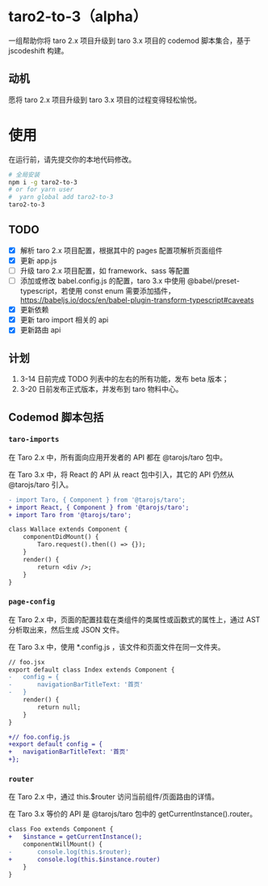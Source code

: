 # taro2-to-3（alpha）

一组帮助你将 taro 2.x 项目升级到 taro 3.x 项目的 codemod 脚本集合，基于 jscodeshift 构建。

## 动机

愿将 taro 2.x 项目升级到 taro 3.x 项目的过程变得轻松愉悦。

# 使用

在运行前，请先提交你的本地代码修改。

```bash
# 全局安装
npm i -g taro2-to-3
# or for yarn user
#  yarn global add taro2-to-3
taro2-to-3
```

## TODO

- [x] 解析 taro 2.x 项目配置，根据其中的 pages 配置项解析页面组件
- [x] 更新 app.js
- [ ] 升级 taro 2.x 项目配置，如 framework、sass 等配置
- [ ] 添加或修改 babel.config.js 的配置，taro 3.x 中使用 @babel/preset-typescript，若使用 const enum 需要添加插件，https://babeljs.io/docs/en/babel-plugin-transform-typescript#caveats
- [x] 更新依赖
- [x] 更新 taro import 相关的 api
- [x] 更新路由 api

## 计划

1. 3-14 日前完成 TODO 列表中的左右的所有功能，发布 beta 版本；
2. 3-20 日前发布正式版本，并发布到 taro 物料中心。

## Codemod 脚本包括

### `taro-imports`

在 Taro 2.x 中，所有面向应用开发者的 API 都在 @tarojs/taro 包中。

在 Taro 3.x 中，将 React 的 API 从 react 包中引入，其它的 API 仍然从 @tarojs/taro 引入。

```diff
- import Taro, { Component } from '@tarojs/taro';
+ import React, { Component } from '@tarojs/taro';
+ import Taro from '@tarojs/taro';

class Wallace extends Component {
    componentDidMount() {
        Taro.request().then(() => {});
    }
    render() {
        return <div />;
    }
}
```

### `page-config`

在 Taro 2.x 中，页面的配置挂载在类组件的类属性或函数式的属性上，通过 AST 分析取出来，然后生成 JSON 文件。

在 Taro 3.x 中，使用 *.config.js ，该文件和页面文件在同一文件夹。

```diff
// foo.jsx
export default class Index extends Component {
-   config = {
-       navigationBarTitleText: '首页'
-   }
    render() {
        return null;
    }
}

+// foo.config.js
+export default config = {
+   navigationBarTitleText: '首页'
+};
```

### `router`

在 Taro 2.x 中，通过 this.$router 访问当前组件/页面路由的详情。

在 Taro 3.x 等价的 API 是 @tarojs/taro 包中的 getCurrentInstance().router。

```diff
class Foo extends Component {
+   $instance = getCurrentInstance();
    componentWillMount() {
-       console.log(this.$router);
+       console.log(this.$instance.router)
    }
}
```

